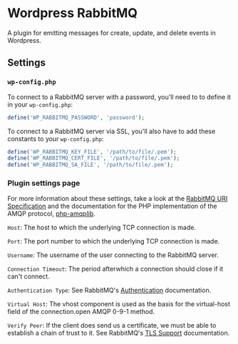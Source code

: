 # Wordpress RabbitMQ

A plugin for emitting messages for create, update, and delete events in
Wordpress.

## Settings

### `wp-config.php`

To connect to a RabbitMQ server with a password, you'll need to to
define it in your `wp-config.php`:

```php
define('WP_RABBITMQ_PASSWORD', 'password');
```

To connect to a RabbitMQ server via SSL, you'll also have to add these constants to your
`wp-config.php`:

```php
define('WP_RABBITMQ_KEY_FILE', '/path/to/file/.pem');
define('WP_RABBITMQ_CERT_FILE', '/path/to/file/.pem');
define('WP_RABBITMQ_SA_FILE', '/path/to/file/.pem');
```

### Plugin settings page

For more information about these settings, take a look at the [RabbitMQ
URI Specification](https://www.rabbitmq.com/uri-spec.html) and the
documentation for the PHP implementation of the AMQP protocol,
[php-amqplib](https://github.com/php-amqplib/php-amqplib).

`Host`: The host to which the underlying TCP connection is made.

`Port`: The port number to which the underlying TCP connection is made.

`Username`: The username of the user connecting to the RabbitMQ server.

`Connection Timeout`: The period afterwhich a connection should close if
it can't connect.

`Authentication Type`: See RabbitMQ's
[Authentication](https://www.rabbitmq.com/authentication.html)
documentation.

`Virtual Host`: The vhost component is used as the basis for the
virtual-host field of the connection.open AMQP 0-9-1 method.

`Verify Peer`: If the client does send us a certificate, we must be able to
establish a chain of trust to it. See RabbitMQ's [TLS
Support](https://www.rabbitmq.com/ssl.html) documentation.
